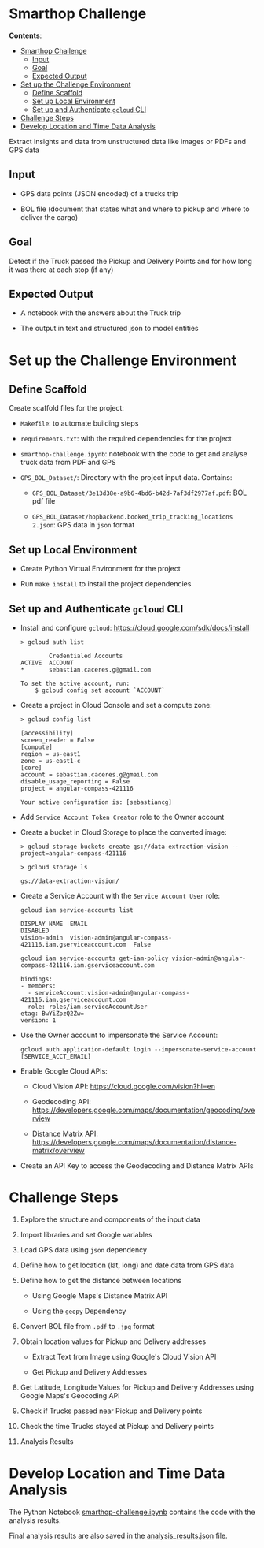 # Smarthop Challenge

**Contents**:

- [Smarthop Challenge](#smarthop-challenge)
  - [Input](#input)
  - [Goal](#goal)
  - [Expected Output](#expected-output)
- [Set up the Challenge Environment](#set-up-the-challenge-environment)
  - [Define Scaffold](#define-scaffold)
  - [Set up Local Environment](#set-up-local-environment)
  - [Set up and Authenticate `gcloud` CLI](#set-up-and-authenticate-gcloud-cli)
- [Challenge Steps](#challenge-steps)
- [Develop Location and Time Data Analysis](#develop-location-and-time-data-analysis)


Extract insights and data from unstructured data like images 
or PDFs and GPS data

## Input

* GPS data points (JSON encoded) of a trucks trip

* BOL file (document that states what and where to pickup and 
where to deliver the cargo)

## Goal

Detect if the Truck passed the Pickup and Delivery Points and 
for how long it was there at each stop (if any)

## Expected Output

* A notebook with the answers about the Truck trip

* The output in text and structured json to model entities

# Set up the Challenge Environment

## Define Scaffold

Create scaffold files for the project:
  
* `Makefile`: to automate building steps

* `requirements.txt`: with the required dependencies for the 
project

* `smarthop-challenge.ipynb`: notebook with the code to get and 
analyse truck data from PDF and GPS

* `GPS_BOL_Dataset/`: Directory with the project input data. 
Contains:
  
  - `GPS_BOL_Dataset/3e13d38e-a9b6-4bd6-b42d-7af3df2977af.pdf`: 
  BOL pdf file
  
  - `GPS_BOL_Dataset/hopbackend.booked_trip_tracking_locations 2.json`: 
  GPS data in `json` format

## Set up Local Environment

* Create Python Virtual Environment for the project

* Run `make install` to install the project dependencies

## Set up and Authenticate `gcloud` CLI 

* Install and configure `gcloud`: 
https://cloud.google.com/sdk/docs/install
  
  ```
  > gcloud auth list
  ```
  ```
          Credentialed Accounts
  ACTIVE  ACCOUNT
  *       sebastian.caceres.g@gmail.com

  To set the active account, run:
      $ gcloud config set account `ACCOUNT`
  ```

* Create a project in Cloud Console and set a compute zone: 
  
  ```
  > gcloud config list
  ```
  ```
  [accessibility]
  screen_reader = False
  [compute]
  region = us-east1
  zone = us-east1-c
  [core]
  account = sebastian.caceres.g@gmail.com
  disable_usage_reporting = False
  project = angular-compass-421116

  Your active configuration is: [sebastiancg]
  ```

* Add `Service Account Token Creator` role to the Owner account

* Create a bucket in Cloud Storage to place the converted image: 
  
  ```
  > gcloud storage buckets create gs://data-extraction-vision --project=angular-compass-421116
  ```
  ```
  > gcloud storage ls
  ```
  ```
  gs://data-extraction-vision/
  ```

* Create a Service Account with the `Service Account User` role:
  
  ```
  gcloud iam service-accounts list
  ```
  ```
  DISPLAY NAME  EMAIL                                                        DISABLED
  vision-admin  vision-admin@angular-compass-421116.iam.gserviceaccount.com  False
  ```

  ```
  gcloud iam service-accounts get-iam-policy vision-admin@angular-compass-421116.iam.gserviceaccount.com
  ```
  ```
  bindings:
  - members:
    - serviceAccount:vision-admin@angular-compass-421116.iam.gserviceaccount.com
    role: roles/iam.serviceAccountUser
  etag: BwYiZpzQ2Zw=
  version: 1
  ```

* Use the Owner account to impersonate the Service Account:
  
  ```
  gcloud auth application-default login --impersonate-service-account [SERVICE_ACCT_EMAIL]
  ```

* Enable Google Cloud APIs:
  
  - Cloud Vision API: https://cloud.google.com/vision?hl=en
  
  - Geodecoding API: https://developers.google.com/maps/documentation/geocoding/overview

  - Distance Matrix API: https://developers.google.com/maps/documentation/distance-matrix/overview

* Create an API Key to access the Geodecoding and Distance 
Matrix APIs

# Challenge Steps

1. Explore the structure and components of the input data

2. Import libraries and set Google variables

3. Load GPS data using `json` dependency

4. Define how to get location (lat, long) and date data from 
GPS data

5. Define how to get the distance between locations 
   
   * Using Google Maps's Distance Matrix API
   
   * Using the `geopy` Dependency

6. Convert BOL file from `.pdf` to `.jpg` format 

7. Obtain location values for Pickup and Delivery addresses
   
   * Extract Text from Image using Google's Cloud Vision API
   
   * Get Pickup and Delivery Addresses

8. Get Latitude, Longitude Values for Pickup and Delivery 
Addresses using Google Maps's Geocoding API

9.  Check if Trucks passed near Pickup and Delivery points

10. Check the time Trucks stayed at Pickup and Delivery points

11. Analysis Results

# Develop Location and Time Data Analysis

The Python Notebook 
[smarthop-challenge.ipynb](smarthop-challenge.ipynb) contains 
the code with the analysis results.

Final analysis results are also saved in the 
[analysis_results.json](analysis_results.json) file.